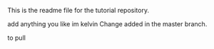This is the readme file for the tutorial repository.

add anything you like
im kelvin
Change added in the master branch.


to pull

